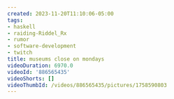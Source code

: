 ```yaml
---
created: 2023-11-20T11:10:06-05:00
tags:
- haskell
- raiding-Riddel_Rx
- rumor
- software-development
- twitch
title: museums close on mondays
videoDuration: 6970.0
videoId: '886565435'
videoShorts: []
videoThumbId: /videos/886565435/pictures/1758590803
---
```

